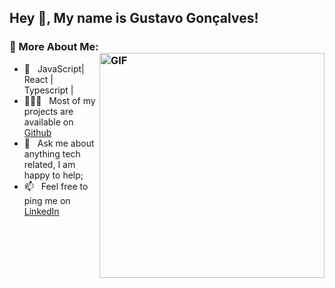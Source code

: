 ## Hey 👋, My name is Gustavo Gonçalves!
### 🧐 More About Me: <img align="right" alt="GIF" src="https://raw.githubusercontent.com/rahul-jha98/rahul-jha98/main/techstack.gif" width="360px"/>
                                           
- 🌱 &nbsp; JavaScript| React | Typescript | 
- 👨🏻‍💻 &nbsp; Most of my projects are available on [Github](https://github.com/gxstavoqy?tab=repositories) 
- 💬 &nbsp; Ask me about anything tech related, I am happy to help;
- 📫 &nbsp; Feel free to ping me on [LinkedIn](https://www.linkedin.com/in/souzans/)
